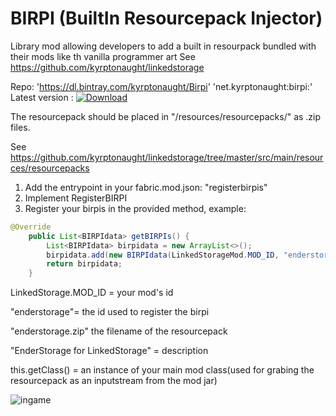 # BIRPI (BuiltIn Resourcepack Injector)
Library mod allowing developers to add a built in resourpack bundled with their mods like th vanilla programmer art
See https://github.com/kyrptonaught/linkedstorage

Repo: 'https://dl.bintray.com/kyrptonaught/Birpi'
'net.kyrptonaught:birpi:<version>'  Latest version : [ ![Download](https://api.bintray.com/packages/kyrptonaught/Birpi/birpi/images/download.svg) ](https://bintray.com/kyrptonaught/Birpi/birpi/_latestVersion)
  
  The resourcepack should be placed in "/resources/resourcepacks/" as .zip files. 
  
  See https://github.com/kyrptonaught/linkedstorage/tree/master/src/main/resources/resourcepacks

1) Add the entrypoint in your fabric.mod.json: "registerbirpis"
2) Implement RegisterBIRPI 
3) Register your birpis in the provided method, example: 
```java
@Override
    public List<BIRPIdata> getBIRPIs() {
        List<BIRPIdata> birpidata = new ArrayList<>();
        birpidata.add(new BIRPIdata(LinkedStorageMod.MOD_ID, "enderstorage", "enderstorage.zip","EnderStorage for LinkedStorage",this.getClass()));
        return birpidata;
    }
  ```
LinkedStorage.MOD_ID = your mod's id 

"enderstorage"= the id used to register the birpi

"enderstorage.zip" the filename of the resourcepack

"EnderStorage for LinkedStorage" = description

this.getClass() = an instance of your main mod class(used for grabing the resourcepack as an inputstream from the mod jar)

![ingame](https://i.imgur.com/4j24V6F.png)
